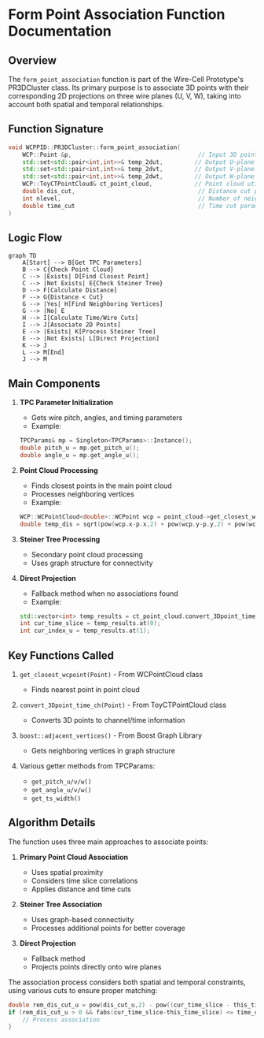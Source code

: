 # Form Point Association Function Documentation

## Overview

The `form_point_association` function is part of the Wire-Cell Prototype's PR3DCluster class. Its primary purpose is to associate 3D points with their corresponding 2D projections on three wire planes (U, V, W), taking into account both spatial and temporal relationships.

## Function Signature

```cpp
void WCPPID::PR3DCluster::form_point_association(
    WCP::Point &p,                                    // Input 3D point
    std::set<std::pair<int,int>>& temp_2dut,         // Output U-plane time pairs
    std::set<std::pair<int,int>>& temp_2dvt,         // Output V-plane time pairs
    std::set<std::pair<int,int>>& temp_2dwt,         // Output W-plane time pairs
    WCP::ToyCTPointCloud& ct_point_cloud,            // Point cloud utility
    double dis_cut,                                   // Distance cut parameter
    int nlevel,                                       // Number of neighbor levels
    double time_cut                                   // Time cut parameter
)
```

## Logic Flow

```mermaid
graph TD
    A[Start] --> B[Get TPC Parameters]
    B --> C{Check Point Cloud}
    C --> |Exists| D[Find Closest Point]
    C --> |Not Exists| E{Check Steiner Tree}
    D --> F[Calculate Distance]
    F --> G{Distance < Cut}
    G --> |Yes| H[Find Neighboring Vertices]
    G --> |No| E
    H --> I[Calculate Time/Wire Cuts]
    I --> J[Associate 2D Points]
    E --> |Exists| K[Process Steiner Tree]
    E --> |Not Exists| L[Direct Projection]
    K --> J
    L --> M[End]
    J --> M
```

## Main Components

1. **TPC Parameter Initialization**
   - Gets wire pitch, angles, and timing parameters
   - Example:
   ```cpp
   TPCParams& mp = Singleton<TPCParams>::Instance();
   double pitch_u = mp.get_pitch_u();
   double angle_u = mp.get_angle_u();
   ```

2. **Point Cloud Processing**
   - Finds closest points in the main point cloud
   - Processes neighboring vertices
   - Example:
   ```cpp
   WCP::WCPointCloud<double>::WCPoint wcp = point_cloud->get_closest_wcpoint(p);
   double temp_dis = sqrt(pow(wcp.x-p.x,2) + pow(wcp.y-p.y,2) + pow(wcp.z-p.z,2));
   ```

3. **Steiner Tree Processing**
   - Secondary point cloud processing
   - Uses graph structure for connectivity

4. **Direct Projection**
   - Fallback method when no associations found
   - Example:
   ```cpp
   std::vector<int> temp_results = ct_point_cloud.convert_3Dpoint_time_ch(p);
   int cur_time_slice = temp_results.at(0);
   int cur_index_u = temp_results.at(1);
   ```

## Key Functions Called

1. `get_closest_wcpoint(Point)` - From WCPointCloud class
   - Finds nearest point in point cloud

2. `convert_3Dpoint_time_ch(Point)` - From ToyCTPointCloud class
   - Converts 3D points to channel/time information

3. `boost::adjacent_vertices()` - From Boost Graph Library
   - Gets neighboring vertices in graph structure

4. Various getter methods from TPCParams:
   - `get_pitch_u/v/w()`
   - `get_angle_u/v/w()`
   - `get_ts_width()`

## Algorithm Details

The function uses three main approaches to associate points:

1. **Primary Point Cloud Association**
   - Uses spatial proximity
   - Considers time slice correlations
   - Applies distance and time cuts

2. **Steiner Tree Association**
   - Uses graph-based connectivity
   - Processes additional points for better coverage

3. **Direct Projection**
   - Fallback method
   - Projects points directly onto wire planes

The association process considers both spatial and temporal constraints, using various cuts to ensure proper matching:
```cpp
double rem_dis_cut_u = pow(dis_cut_u,2) - pow((cur_time_slice - this_time_slice)*time_slice_width,2);
if (rem_dis_cut_u > 0 && fabs(cur_time_slice-this_time_slice) <= time_cut) {
    // Process association
}
```
</markdown>

